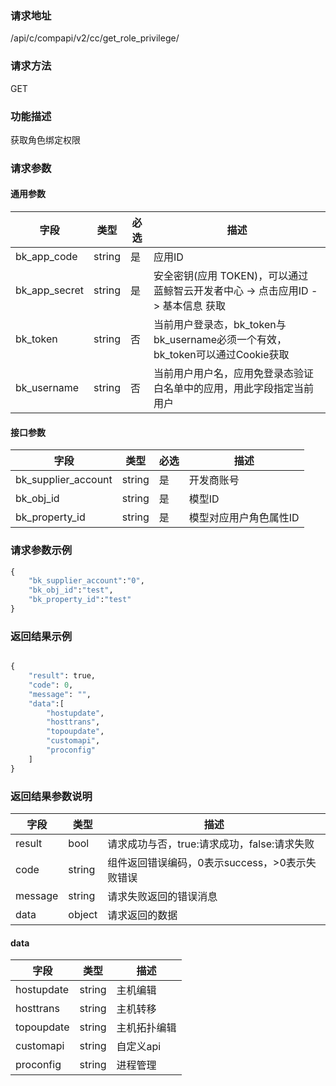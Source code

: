 
### 请求地址

/api/c/compapi/v2/cc/get_role_privilege/



### 请求方法

GET


### 功能描述

获取角色绑定权限

### 请求参数


#### 通用参数

| 字段 | 类型 | 必选 |  描述 |
|-----------|------------|--------|------------|
| bk_app_code  |  string    | 是 | 应用ID     |
| bk_app_secret|  string    | 是 | 安全密钥(应用 TOKEN)，可以通过 蓝鲸智云开发者中心 -&gt; 点击应用ID -&gt; 基本信息 获取 |
| bk_token     |  string    | 否 | 当前用户登录态，bk_token与bk_username必须一个有效，bk_token可以通过Cookie获取 |
| bk_username  |  string    | 否 | 当前用户用户名，应用免登录态验证白名单中的应用，用此字段指定当前用户 |

#### 接口参数

| 字段                 |  类型      | 必选   |  描述                 |
|----------------------|------------|--------|-----------------------|
| bk_supplier_account  | string     | 是     | 开发商账号            |
| bk_obj_id            | string     | 是     | 模型ID                |
| bk_property_id       | string     | 是     | 模型对应用户角色属性ID|

### 请求参数示例

``` python
{
    "bk_supplier_account":"0",
    "bk_obj_id":"test",
    "bk_property_id":"test"
}
```

### 返回结果示例

```python

{
    "result": true,
    "code": 0,
    "message": "",
    "data":[
        "hostupdate",
        "hosttrans",
        "topoupdate",
        "customapi",
        "proconfig"
    ]
}
```

### 返回结果参数说明

| 字段      | 类型      | 描述      |
|-----------|-----------|-----------|
| result    | bool      | 请求成功与否，true:请求成功，false:请求失败 |
| code      | string    | 组件返回错误编码，0表示success，>0表示失败错误 |
| message   | string    | 请求失败返回的错误消息 |
| data      | object    | 请求返回的数据 |

#### data

| 字段       | 类型     | 描述         |
|------------|----------|--------------|
| hostupdate | string   | 主机编辑     |
| hosttrans  | string   | 主机转移     |
| topoupdate | string   | 主机拓扑编辑 |
| customapi  | string   | 自定义api    |
| proconfig  | string   | 进程管理     |
